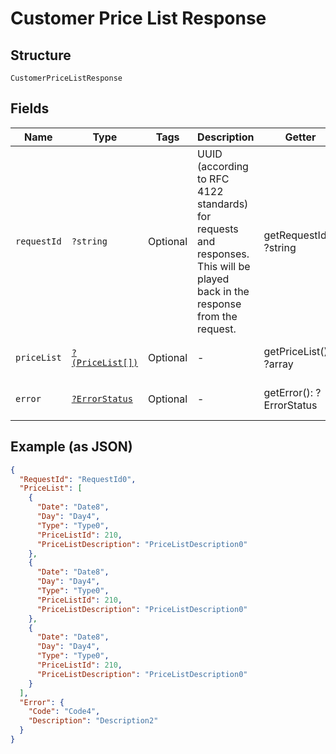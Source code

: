 
# Customer Price List Response

## Structure

`CustomerPriceListResponse`

## Fields

| Name | Type | Tags | Description | Getter | Setter |
|  --- | --- | --- | --- | --- | --- |
| `requestId` | `?string` | Optional | UUID (according to RFC 4122 standards) for requests and responses. This will be played back in the response from the request. | getRequestId(): ?string | setRequestId(?string requestId): void |
| `priceList` | [`?(PriceList[])`](../../doc/models/price-list.md) | Optional | - | getPriceList(): ?array | setPriceList(?array priceList): void |
| `error` | [`?ErrorStatus`](../../doc/models/error-status.md) | Optional | - | getError(): ?ErrorStatus | setError(?ErrorStatus error): void |

## Example (as JSON)

```json
{
  "RequestId": "RequestId0",
  "PriceList": [
    {
      "Date": "Date8",
      "Day": "Day4",
      "Type": "Type0",
      "PriceListId": 210,
      "PriceListDescription": "PriceListDescription0"
    },
    {
      "Date": "Date8",
      "Day": "Day4",
      "Type": "Type0",
      "PriceListId": 210,
      "PriceListDescription": "PriceListDescription0"
    },
    {
      "Date": "Date8",
      "Day": "Day4",
      "Type": "Type0",
      "PriceListId": 210,
      "PriceListDescription": "PriceListDescription0"
    }
  ],
  "Error": {
    "Code": "Code4",
    "Description": "Description2"
  }
}
```

